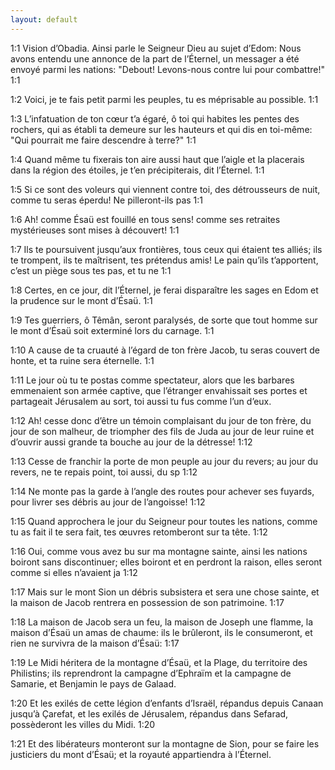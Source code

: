 ```yaml
---
layout: default
---
```


<span class="marginnote nb" label="1:1" name="1:1">1:1</span><span style="display:none">¤1:1¤</span>
 Vision d’Obadia. Ainsi parle le Seigneur Dieu au sujet d’Edom: Nous avons entendu une annonce de la part de l’Éternel, un messager a été envoyé parmi les nations: "Debout! Levons-nous contre lui pour combattre!"
<span class="marginnote nb" label="1:1" name="1:1">1:1</span><span style="display:none">¤1:1¤</span>

<span class="marginnote nb" label="1:2" name="1:2">1:2</span><span style="display:none">¤1:2¤</span>
 Voici, je te fais petit parmi les peuples, tu es méprisable au possible.
<span class="marginnote nb" label="1:1" name="1:1">1:1</span><span style="display:none">¤1:1¤</span>

<span class="marginnote nb" label="1:3" name="1:3">1:3</span><span style="display:none">¤1:3¤</span>
 L’infatuation de ton cœur t’a égaré, ô toi qui habites les pentes des rochers, qui as établi ta demeure sur les hauteurs et qui dis en toi-même: "Qui pourrait me faire descendre à terre?"
<span class="marginnote nb" label="1:1" name="1:1">1:1</span><span style="display:none">¤1:1¤</span>

<span class="marginnote nb" label="1:4" name="1:4">1:4</span><span style="display:none">¤1:4¤</span>
 Quand même tu fixerais ton aire aussi haut que l’aigle et la placerais dans la région des étoiles, je t’en précipiterais, dit l’Éternel.
<span class="marginnote nb" label="1:1" name="1:1">1:1</span><span style="display:none">¤1:1¤</span>

<span class="marginnote nb" label="1:5" name="1:5">1:5</span><span style="display:none">¤1:5¤</span>
 Si ce sont des voleurs qui viennent contre toi, des détrousseurs de nuit, comme tu seras éperdu! Ne pilleront-ils pas
<span class="marginnote nb" label="1:1" name="1:1">1:1</span><span style="display:none">¤1:1¤</span>

<span class="marginnote nb" label="1:6" name="1:6">1:6</span><span style="display:none">¤1:6¤</span>
Ah! comme Ésaü est fouillé en tous sens! comme ses retraites mystérieuses sont mises à découvert!
<span class="marginnote nb" label="1:1" name="1:1">1:1</span><span style="display:none">¤1:1¤</span>

<span class="marginnote nb" label="1:7" name="1:7">1:7</span><span style="display:none">¤1:7¤</span>
Ils te poursuivent jusqu’aux frontières, tous ceux qui étaient tes alliés; ils te trompent, ils te maîtrisent, tes prétendus amis! Le pain qu’ils t’apportent, c’est un piège sous tes pas, et tu ne 
<span class="marginnote nb" label="1:1" name="1:1">1:1</span><span style="display:none">¤1:1¤</span>

<span class="marginnote nb" label="1:8" name="1:8">1:8</span><span style="display:none">¤1:8¤</span>
Certes, en ce jour, dit l’Éternel, je ferai disparaître les sages en Edom et la prudence sur le mont d’Ésaü.
<span class="marginnote nb" label="1:1" name="1:1">1:1</span><span style="display:none">¤1:1¤</span>

<span class="marginnote nb" label="1:9" name="1:9">1:9</span><span style="display:none">¤1:9¤</span>
Tes guerriers, ô Têmân, seront paralysés, de sorte que tout homme sur le mont d’Ésaü soit exterminé lors du carnage.
<span class="marginnote nb" label="1:1" name="1:1">1:1</span><span style="display:none">¤1:1¤</span>

<span class="marginnote nb" label="1:10" name="1:10">1:10</span><span style="display:none">¤1:10¤</span>
 A cause de ta cruauté à l’égard de ton frère Jacob, tu seras couvert de honte, et ta ruine sera éternelle.
<span class="marginnote nb" label="1:1" name="1:1">1:1</span><span style="display:none">¤1:1¤</span>

<span class="marginnote nb" label="1:11" name="1:11">1:11</span><span style="display:none">¤1:11¤</span>
 Le jour où tu te postas comme spectateur, alors que les barbares emmenaient son armée captive, que l’étranger envahissait ses portes et partageait Jérusalem au sort, toi aussi tu fus comme l’un d’eux.

<span class="marginnote nb" label="1:12" name="1:12">1:12</span><span style="display:none">¤1:12¤</span>
 Ah! cesse donc d’être un témoin complaisant du jour de ton frère, du jour de son malheur, de triompher des fils de Juda au jour de leur ruine et d’ouvrir aussi grande ta bouche au jour de la détresse!
<span class="marginnote nb" label="1:12" name="1:12">1:12</span><span style="display:none">¤1:12¤</span>

<span class="marginnote nb" label="1:13" name="1:13">1:13</span><span style="display:none">¤1:13¤</span>
 Cesse de franchir la porte de mon peuple au jour du revers; au jour du revers, ne te repais point, toi aussi, du sp
<span class="marginnote nb" label="1:12" name="1:12">1:12</span><span style="display:none">¤1:12¤</span>

<span class="marginnote nb" label="1:14" name="1:14">1:14</span><span style="display:none">¤1:14¤</span>
 Ne monte pas la garde à l’angle des routes pour achever ses fuyards, pour livrer ses débris au jour de l’angoisse!
<span class="marginnote nb" label="1:12" name="1:12">1:12</span><span style="display:none">¤1:12¤</span>

<span class="marginnote nb" label="1:15" name="1:15">1:15</span><span style="display:none">¤1:15¤</span>
 Quand approchera le jour du Seigneur pour toutes les nations, comme tu as fait il te sera fait, tes œuvres retomberont sur ta tête.
<span class="marginnote nb" label="1:12" name="1:12">1:12</span><span style="display:none">¤1:12¤</span>

<span class="marginnote nb" label="1:16" name="1:16">1:16</span><span style="display:none">¤1:16¤</span>
 Oui, comme vous avez bu sur ma montagne sainte, ainsi les nations boiront sans discontinuer; elles boiront et en perdront la raison, elles seront comme si elles n’avaient ja
<span class="marginnote nb" label="1:12" name="1:12">1:12</span><span style="display:none">¤1:12¤</span>

<span class="marginnote nb" label="1:17" name="1:17">1:17</span><span style="display:none">¤1:17¤</span>
 Mais sur le mont Sion un débris subsistera et sera une chose sainte, et la maison de Jacob rentrera en possession de son patrimoine.
<span class="marginnote nb" label="1:17" name="1:17">1:17</span><span style="display:none">¤1:17¤</span>

<span class="marginnote nb" label="1:18" name="1:18">1:18</span><span style="display:none">¤1:18¤</span>
 La maison de Jacob sera un feu, la maison de Joseph une flamme, la maison d’Ésaü un amas de chaume: ils le brûleront, ils le consumeront, et rien ne survivra de la maison d’Ésaü: 
<span class="marginnote nb" label="1:17" name="1:17">1:17</span><span style="display:none">¤1:17¤</span>

<span class="marginnote nb" label="1:19" name="1:19">1:19</span><span style="display:none">¤1:19¤</span>
 Le Midi héritera de la montagne d’Ésaü, et la Plage, du territoire des Philistins; ils reprendront la campagne d’Ephraïm et la campagne de Samarie, et Benjamin le pays de Galaad.

<span class="marginnote nb" label="1:20" name="1:20">1:20</span><span style="display:none">¤1:20¤</span>
 Et les exilés de cette légion d’enfants d’Israël, répandus depuis Canaan jusqu’à Çarefat, et les exilés de Jérusalem, répandus dans Sefarad, possèderont les villes du Midi.
<span class="marginnote nb" label="1:20" name="1:20">1:20</span><span style="display:none">¤1:20¤</span>

<span class="marginnote nb" label="1:21" name="1:21">1:21</span><span style="display:none">¤1:21¤</span>
 Et des libérateurs monteront sur la montagne de Sion, pour se faire les justiciers du mont d’Ésaü; et la royauté appartiendra à l’Éternel.